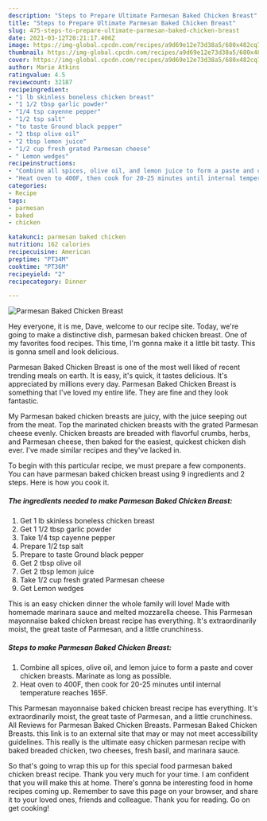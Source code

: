 ```yaml
---
description: "Steps to Prepare Ultimate Parmesan Baked Chicken Breast"
title: "Steps to Prepare Ultimate Parmesan Baked Chicken Breast"
slug: 475-steps-to-prepare-ultimate-parmesan-baked-chicken-breast
date: 2021-03-12T20:21:17.406Z
image: https://img-global.cpcdn.com/recipes/a9d69e12e73d38a5/680x482cq70/parmesan-baked-chicken-breast-recipe-main-photo.jpg
thumbnail: https://img-global.cpcdn.com/recipes/a9d69e12e73d38a5/680x482cq70/parmesan-baked-chicken-breast-recipe-main-photo.jpg
cover: https://img-global.cpcdn.com/recipes/a9d69e12e73d38a5/680x482cq70/parmesan-baked-chicken-breast-recipe-main-photo.jpg
author: Marie Atkins
ratingvalue: 4.5
reviewcount: 32187
recipeingredient:
- "1 lb skinless boneless chicken breast"
- "1 1/2 tbsp garlic powder"
- "1/4 tsp cayenne pepper"
- "1/2 tsp salt"
- "to taste Ground black pepper"
- "2 tbsp olive oil"
- "2 tbsp lemon juice"
- "1/2 cup fresh grated Parmesan cheese"
- " Lemon wedges"
recipeinstructions:
- "Combine all spices, olive oil, and lemon juice to form a paste and cover chicken breasts. Marinate as long as possible."
- "Heat oven to 400F, then cook for 20-25 minutes until internal temperature reaches 165F."
categories:
- Recipe
tags:
- parmesan
- baked
- chicken

katakunci: parmesan baked chicken 
nutrition: 162 calories
recipecuisine: American
preptime: "PT34M"
cooktime: "PT36M"
recipeyield: "2"
recipecategory: Dinner

---
```



![Parmesan Baked Chicken Breast](https://img-global.cpcdn.com/recipes/a9d69e12e73d38a5/680x482cq70/parmesan-baked-chicken-breast-recipe-main-photo.jpg)

Hey everyone, it is me, Dave, welcome to our recipe site. Today, we're going to make a distinctive dish, parmesan baked chicken breast. One of my favorites food recipes. This time, I'm gonna make it a little bit tasty. This is gonna smell and look delicious.

Parmesan Baked Chicken Breast is one of the most well liked of recent trending meals on earth. It is easy, it's quick, it tastes delicious. It's appreciated by millions every day. Parmesan Baked Chicken Breast is something that I've loved my entire life. They are fine and they look fantastic.

My Parmesan baked chicken breasts are juicy, with the juice seeping out from the meat. Top the marinated chicken breasts with the grated Parmesan cheese evenly. Chicken breasts are breaded with flavorful crumbs, herbs, and Parmesan cheese, then baked for the easiest, quickest chicken dish ever. I&#39;ve made similar recipes and they&#39;ve lacked in.


To begin with this particular recipe, we must prepare a few components. You can have parmesan baked chicken breast using 9 ingredients and 2 steps. Here is how you cook it.

<!--inarticleads1-->

##### The ingredients needed to make Parmesan Baked Chicken Breast:

1. Get 1 lb skinless boneless chicken breast
1. Get 1 1/2 tbsp garlic powder
1. Take 1/4 tsp cayenne pepper
1. Prepare 1/2 tsp salt
1. Prepare to taste Ground black pepper
1. Get 2 tbsp olive oil
1. Get 2 tbsp lemon juice
1. Take 1/2 cup fresh grated Parmesan cheese
1. Get  Lemon wedges


This is an easy chicken dinner the whole family will love! Made with homemade marinara sauce and melted mozzarella cheese. This Parmesan mayonnaise baked chicken breast recipe has everything. It&#39;s extraordinarily moist, the great taste of Parmesan, and a little crunchiness. 

<!--inarticleads2-->

##### Steps to make Parmesan Baked Chicken Breast:

1. Combine all spices, olive oil, and lemon juice to form a paste and cover chicken breasts. Marinate as long as possible.
1. Heat oven to 400F, then cook for 20-25 minutes until internal temperature reaches 165F.


This Parmesan mayonnaise baked chicken breast recipe has everything. It&#39;s extraordinarily moist, the great taste of Parmesan, and a little crunchiness. All Reviews for Parmesan Baked Chicken Breasts. Parmesan Baked Chicken Breasts. this link is to an external site that may or may not meet accessibility guidelines. This really is the ultimate easy chicken parmesan recipe with baked breaded chicken, two cheeses, fresh basil, and marinara sauce. 

So that's going to wrap this up for this special food parmesan baked chicken breast recipe. Thank you very much for your time. I am confident that you will make this at home. There's gonna be interesting food in home recipes coming up. Remember to save this page on your browser, and share it to your loved ones, friends and colleague. Thank you for reading. Go on get cooking!
